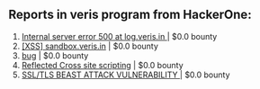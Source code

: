 ## Reports in veris program from HackerOne:
1. [Internal server error 500 at log.veris.in ](https://hackerone.com/reports/157986) | $0.0 bounty
2. [[XSS] sandbox.veris.in](https://hackerone.com/reports/137119) | $0.0 bounty
3. [bug](https://hackerone.com/reports/156941) | $0.0 bounty
4. [Reflected Cross site scripting](https://hackerone.com/reports/174909) | $0.0 bounty
5. [SSL/TLS BEAST ATTACK VULNERABILITY ](https://hackerone.com/reports/134760) | $0.0 bounty